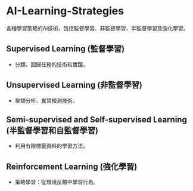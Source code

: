 # AI-Learning-Strategies
各種學習策略的AI技術，包括監督學習、非監督學習、半監督學習及強化學習。

## Supervised Learning (監督學習)
- 分類、回歸任務的技術和實踐。

## Unsupervised Learning (非監督學習)
- 聚類分析、異常檢測技術。

## Semi-supervised and Self-supervised Learning (半監督學習和自監督學習)
- 利用有限標籤資料的學習方法。

## Reinforcement Learning (強化學習)
- 策略學習：從環境反饋中學習行為。

